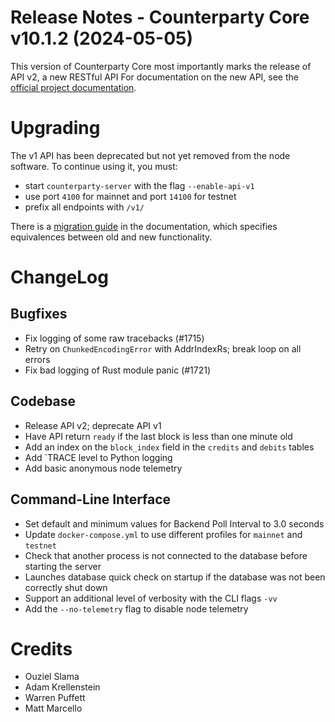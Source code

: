 # Release Notes - Counterparty Core v10.1.2 (2024-05-05)

This version of Counterparty Core most importantly marks the release of API v2, a new RESTful API For documentation on the new API, see the [official project documentation](https://docs.counterparty.io/docs/advanced/api-v2/node-api/). 


# Upgrading

The v1 API has been deprecated but not yet removed from the node software. To continue using it, you must: 
- start `counterparty-server` with the flag `--enable-api-v1`
- use port `4100` for mainnet and port `14100` for testnet
- prefix all endpoints with `/v1/`

There is a [migration guide](https://docs.counterparty.io/docs/advanced/api-v2/v1-to-v2/) in the documentation, which specifies equivalences between old and new functionality. 


# ChangeLog

## Bugfixes
* Fix logging of some raw tracebacks (#1715) 
* Retry on `ChunkedEncodingError` with AddrIndexRs; break loop on all errors
* Fix bad logging of Rust module panic (#1721)


## Codebase
* Release API v2; deprecate API v1
* Have API return `ready` if the last block is less than one minute old
* Add an index on the `block_index` field in the `credits` and `debits` tables
* Add `TRACE  level to Python logging
* Add basic anonymous node telemetry

## Command-Line Interface
* Set default and minimum values for Backend Poll Interval to 3.0 seconds
* Update `docker-compose.yml` to use different profiles for `mainnet` and `testnet`
* Check that another process is not connected to the database before starting the server
* Launches database quick check on startup if the database was not been correctly shut down
* Support an additional level of verbosity with the CLI flags `-vv`
* Add the `--no-telemetry` flag to disable node telemetry


# Credits
* Ouziel Slama
* Adam Krellenstein
* Warren Puffett
* Matt Marcello
